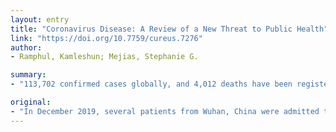 ```yaml
---
layout: entry
title: "Coronavirus Disease: A Review of a New Threat to Public Health"
link: "https://doi.org/10.7759/cureus.7276"
author:
- Ramphul, Kamleshun; Mejias, Stephanie G.

summary:
- "113,702 confirmed cases globally, and 4,012 deaths have been registered. The World Health Organization called COVID-19 a pandemic on March 11, 2020. There are multiple drug trials going on with some positive results. Since no vaccine is available, the best way to combat the virus is by preventive methods. Over the next few weeks, the virus spread from Wuhan to affect different provinces in China."

original:
- "In December 2019, several patients from Wuhan, China were admitted to hospitals with symptoms of pneumonia. As the number of patients presenting with similar symptoms started to rise, the causative agent was eventually isolated from samples. It was initially called the 2019 novel coronavirus (2019-nCoV) and has been recently relabelled as severe acute respiratory syndrome coronavirus 2 (SARS-CoV-2); the disease it causes has been named coronavirus disease 2019 (COVID-19). Over the next few weeks, the virus spread from Wuhan to affect different provinces in China and, after a few months, it is now present in 109 countries. As of March 10, 2020, there have been 113,702 confirmed cases globally, and 4,012 deaths have been registered. The World Health Organization (WHO) called COVID-19 a pandemic on March 11, 2020. There are multiple drug trials going on with some positive results. However, since no vaccine is available, the best way to combat the virus is by preventive methods."
---
```


